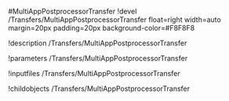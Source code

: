 <!-- MOOSE Object Documentation Stub: Remove this when content is added. -->
#MultiAppPostprocessorTransfer
!devel /Transfers/MultiAppPostprocessorTransfer float=right width=auto margin=20px padding=20px background-color=#F8F8F8

!description /Transfers/MultiAppPostprocessorTransfer

!parameters /Transfers/MultiAppPostprocessorTransfer

!inputfiles /Transfers/MultiAppPostprocessorTransfer

!childobjects /Transfers/MultiAppPostprocessorTransfer
